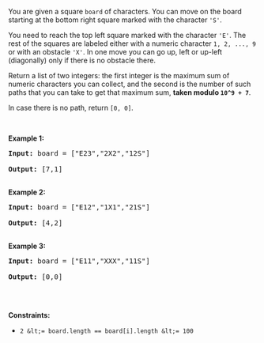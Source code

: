 You are given a square `` board ``&nbsp;of characters. You can move on the board starting at the bottom right square marked with the character&nbsp;`` 'S' ``.

You need&nbsp;to reach the top left square marked with the character `` 'E' ``. The rest of the squares are labeled either with a numeric character&nbsp;`` 1, 2, ..., 9 `` or with an obstacle `` 'X' ``. In one move you can go up, left or up-left (diagonally) only if there is no obstacle there.

Return a list of two integers: the first integer is the maximum sum of numeric characters you can collect, and the second is the number of such paths that you can take to get that maximum sum, __taken modulo `` 10^9 + 7 ``__.

In case there is no path, return&nbsp;`` [0, 0] ``.

&nbsp;

__Example 1:__

<pre><strong>Input:</strong> board = ["E23","2X2","12S"]
<strong>Output:</strong> [7,1]
</pre>

__Example 2:__

<pre><strong>Input:</strong> board = ["E12","1X1","21S"]
<strong>Output:</strong> [4,2]
</pre>

__Example 3:__

<pre><strong>Input:</strong> board = ["E11","XXX","11S"]
<strong>Output:</strong> [0,0]
</pre>

&nbsp;

__Constraints:__

*   `` 2 &lt;= board.length == board[i].length &lt;= 100 ``
